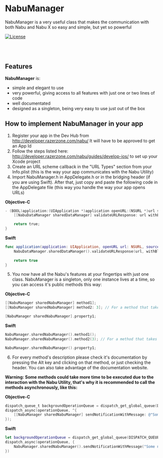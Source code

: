 # NabuManager
NabuManager is a very useful class that makes the communication with both Nabu and Nabu X so easy and simple, but yet so powerful

[![License](http://img.shields.io/badge/license-MIT-green.svg?style=flat)](https://github.com/razer-dev/NabuManager/blob/master/LICENSE)

<br></br>
## Features

**NabuManager** is:

  * simple and elegant to use
  * very powerful, giving access to all features with just one or two lines of code
  * well documentated
  * designed as a singleton, being very easy to use just out of the box

## How to implement NabuManager in your app

1. Register your app in the Dev Hub from http://developer.razerzone.com/nabu/ It will have to be approved to get an App Id
2. Follow the steps listed here: http://developer.razerzone.com/nabu/guides/develop-ios/ to set up your Xcode project
3. Create an URL scheme callback in the "URL Types" section from your Info.plist (this is the way your app communicates with the Nabu Utility)
4. Import NabuManager.h in AppDelegate.h or in the bridging header (if you are using Swift). After that, just copy and paste the following code in the AppDelegate file (this way you handle the way your app opens URLs)

 **Objective-C**
  ```objective-c
  - (BOOL)application:(UIApplication *)application openURL:(NSURL *)url sourceApplication:(NSString *)sourceApplication annotation:(id)annotation {
      [[NabuDataManager sharedDataManager] validateURLResponse: url withBlock: nil];

      return true;
  }
  ```
  **Swift**
  ```swift
  func application(application: UIApplication, openURL url: NSURL, sourceApplication: String?, annotation: AnyObject?) -> Bool {
      NabuDataManager.sharedDataManager().validateURLResponse(url, withBlock: nil)
        
      return true
  }
  ```

5. You now have all the Nabu's features at your fingertips with just one class. NabuManager is a singleton, only one instance lives at a time, so you can access it's public methods this way:

 **Objective-C**
  ```objective-c
  [[NabuManager sharedNabuManager] method1];
  [[NabuManager sharedNabuManager] method2: 3]; // For a method that takes one argument

  [NabuManager sharedNabuManager].property1;
  ```
  **Swift**
  ```swift
  NabuManager.sharedNabuManager().method1();
  NabuManager.sharedNabuManager().method2(3); // For a method that takes one argument

  NabuManager.sharedNabuManager().property1;
  ```

6. For every method's description please check it's documentation by pressing the Alt key and clicking on that method, or just checking the header. You can also take advantage of the documentation website.

  **Warning: Some methods could take more time to be executed due to the interaction with the Nabu Utility, that's why it is recommended to call the methods asynchronously, like this:**

 **Objective-C**
  ```objective-c
  dispatch_queue_t backgroundOperationQueue = dispatch_get_global_queue(DISPATCH_QUEUE_PRIORITY_BACKGROUND, 0);
  dispatch_async(operationQueue, ^{
      [[NabuManager sharedNabuManager] sendNotificationWithMessage: @"Some notification text" andIconResId: @"The id of your icon resource"];
  });
  ```
  **Swift**
  ```swift
  let backgroundOperationQueue = dispatch_get_global_queue(DISPATCH_QUEUE_PRIORITY_BACKGROUND, 0)
  dispatch_async(operationQueue, {
      NabuManager.sharedNabuManager().sendNotificationWithMessage("Some notification text", andIconResId: "The id of your icon resource")
  })
  ```
